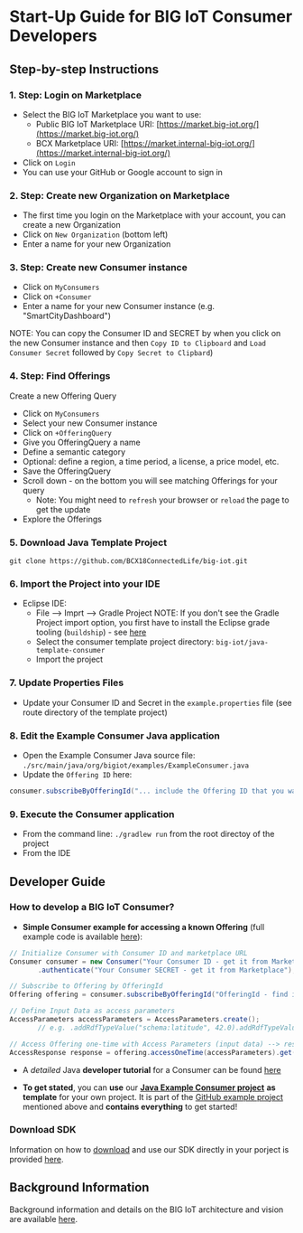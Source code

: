 # Start-Up Guide for BIG IoT Consumer Developers

## Step-by-step Instructions

### 1. Step: Login on Marketplace

- Select the BIG IoT Marketplace you want to use:
  - Public BIG IoT Marketplace URI: [https://market.big-iot.org/](https://market.big-iot.org/)
  - BCX Marketplace URI: [https://market.internal-big-iot.org/](https://market.internal-big-iot.org/)
- Click on `Login`
- You can use your GitHub or Google account to sign in

### 2. Step: Create new Organization on Marketplace

- The first time you login on the Marketplace with your account, you can create a new Organization 
- Click on `New Organization` (bottom left)
- Enter a name for your new Organization

### 3. Step: Create new Consumer instance

- Click on `MyConsumers` 
- Click on `+Consumer`
- Enter a name for your new Consumer instance (e.g. "SmartCityDashboard")

NOTE: You can copy the Consumer ID and SECRET by when you click on the new Consumer instance and then `Copy ID to Clipboard` and `Load Consumer Secret` followed by `Copy Secret to Clipbard`)

### 4. Step: Find Offerings

Create a new Offering Query
- Click on `MyConsumers`
- Select your new Consumer instance
- Click on `+OfferingQuery`
- Give you OfferingQuery a name
- Define a semantic category
- Optional: define a region, a time period, a license, a price model, etc. 
- Save the OfferingQuery
- Scroll down - on the bottom you will see matching Offerings for your query
  - Note: You might need to `refresh` your browser or `reload` the page to get the update
- Explore the Offerings

### 5. Download Java Template Project

`git clone https://github.com/BCX18ConnectedLife/big-iot.git`

### 6. Import the Project into your IDE 

- Eclipse IDE:
  - File --> Imprt --> Gradle Project 
    NOTE: If you don't see the Gradle Project import option, you first have to install the Eclipse grade tooling (`buildship`) - see [here](http://www.vogella.com/tutorials/EclipseGradle/article.html)
  - Select the consumer template project directory: `big-iot/java-template-consumer`
  - Import the project
  
### 7. Update Properties Files 

- Update your Consumer ID and Secret in the `example.properties` file (see route directory of the template project)

### 8. Edit the Example Consumer Java application 

- Open the Example Consumer Java source file: `./src/main/java/org/bigiot/examples/ExampleConsumer.java`
- Update the `Offering ID` here:
```java
consumer.subscribeByOfferingId("... include the Offering ID that you want to subscribe to and access ...").get();
```

### 9. Execute the Consumer application 

 - From the command line: `./gradlew run` from the root directoy of the project
 - From the IDE 


## Developer Guide 

### How to develop a BIG IoT Consumer?

- **Simple Consumer example for accessing a known Offering** (full example code is available [here](https://github.com/BIG-IoT/example-projects/blob/master/more-java-examples/src/main/java/org/eclipse/bigiot/lib/examples/ExampleConsumerSubscriptionById.java)):
```java
// Initialize Consumer with Consumer ID and marketplace URL
Consumer consumer = new Consumer("Your Consumer ID - get it from Marketplace", "https://market.big-iot.org")
       .authenticate("Your Consumer SECRET - get it from Marketplace");

// Subscribe to Offering by OfferingId
Offering offering = consumer.subscribeByOfferingId("OfferingId - find it on Marketplace").get();

// Define Input Data as access parameters
AccessParameters accessParameters = AccessParameters.create();
       // e.g. .addRdfTypeValue("schema:latitude", 42.0).addRdfTypeValue("schema:longitude", 9.0);

// Access Offering one-time with Access Parameters (input data) --> response includes JSON results
AccessResponse response = offering.accessOneTime(accessParameters).get();
```

- A _detailed_ Java **developer tutorial** for a Consumer can be found [here](https://big-iot.github.io/consumerPerspective/)

- **To get stated**, you can **use** our [**Java Example Consumer project**](https://github.com/BCX18ConnectedLife/big-iot/tree/master/java-template-consumer) **as template** for your own project. It is part of the [GitHub example project](https://github.com/BCX18ConnectedLife/big-iot) mentioned above and **contains everything** to get started!


### Download SDK

Information on how to [download](https://big-iot.github.io/download/) and use our SDK directly in your porject is provided [here](https://big-iot.github.io/download/).


## Background Information

Background information and details on the BIG IoT architecture and vision are available [here](https://big-iot.github.io/tutorial/).
